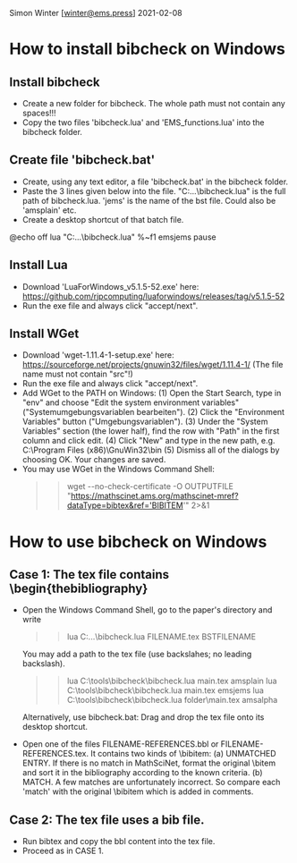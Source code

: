 Simon Winter [winter@ems.press] 
2021-02-08

# How to install bibcheck on Windows

## Install bibcheck
* Create a new folder for bibcheck. The whole path must not contain any spaces!!!
* Copy the two files 'bibcheck.lua' and 'EMS_functions.lua' into the bibcheck folder.

## Create file 'bibcheck.bat'
* Create, using any text editor, a file 'bibcheck.bat' in the bibcheck folder.
* Paste the 3 lines given below into the file. 
  "C:\...\bibcheck.lua" is the full path of bibcheck.lua.
  'jems' is the name of the bst file. Could also be 'amsplain' etc.
* Create a desktop shortcut of that batch file.

@echo off
lua "C:\...\bibcheck.lua" %~f1 emsjems
pause

## Install Lua
* Download 'LuaForWindows_v5.1.5-52.exe' here:
  https://github.com/rjpcomputing/luaforwindows/releases/tag/v5.1.5-52
* Run the exe file and always click "accept/next".

## Install WGet
* Download 'wget-1.11.4-1-setup.exe' here:
  https://sourceforge.net/projects/gnuwin32/files/wget/1.11.4-1/
  (The file name must not contain "src"!)
* Run the exe file and always click "accept/next".
* Add WGet to the PATH on Windows:
  (1) Open the Start Search, type in "env" and choose "Edit the system environment variables" ("Systemumgebungsvariablen bearbeiten").
  (2) Click the "Environment Variables" button ("Umgebungsvariablen").
  (3) Under the "System Variables" section (the lower half), find the row with "Path" in the first column and click edit.
  (4) Click "New" and type in the new path, e.g. C:\Program Files (x86)\GnuWin32\bin
   (5) Dismiss all of the dialogs by choosing OK. Your changes are saved.
* You may use WGet in the Windows Command Shell:
  >> wget --no-check-certificate -O OUTPUTFILE 
  "https://mathscinet.ams.org/mathscinet-mref?dataType=bibtex&ref='BIBITEM'" 2>&1

# How to use bibcheck on Windows

## Case 1: The tex file contains \begin{thebibliography}
* Open the Windows Command Shell, go to the paper's directory and write
  >> lua C:\...\bibcheck.lua FILENAME.tex BSTFILENAME
  
  You may add a path to the tex file (use backslahes; no leading backslash).
  >> lua C:\tools\bibcheck\bibcheck.lua main.tex amsplain
  >> lua C:\tools\bibcheck\bibcheck.lua main.tex emsjems
  >> lua C:\tools\bibcheck\bibcheck.lua folder\main.tex amsalpha
    
  Alternatively, use bibcheck.bat: Drag and drop the tex file onto its desktop shortcut.
* Open one of the files FILENAME-REFERENCES.bbl or FILENAME-REFERENCES.tex. 
  It contains two kinds of \bibitem:
  (a) UNMATCHED ENTRY. 
      If there is no match in MathSciNet, format the original \bitem and 
      sort it in the bibliography according to the known criteria. 
  (b) MATCH.
      A few matches are unfortunately incorrect. So compare each 'match' with the original 
      \bibitem which is added in comments.
          
## Case 2: The tex file uses a bib file.
* Run bibtex and copy the bbl content into the tex file.
* Proceed as in CASE 1.